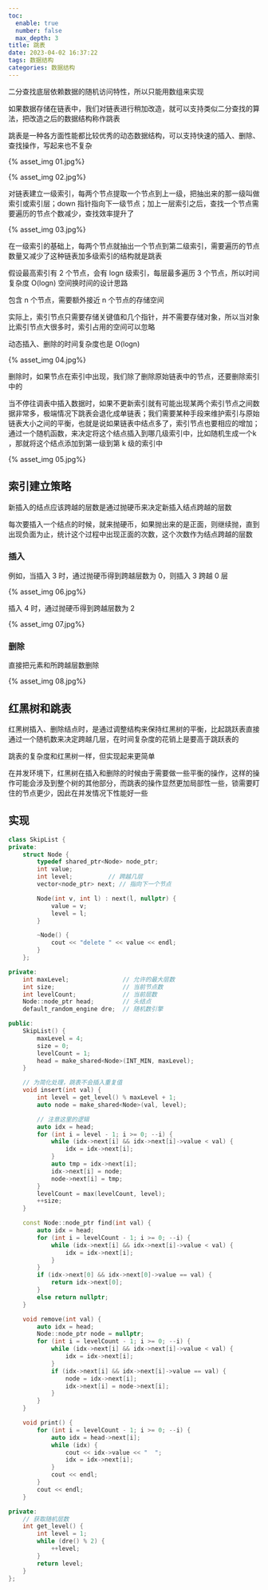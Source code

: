 ```yaml
---
toc:
  enable: true
  number: false
  max_depth: 3
title: 跳表
date: 2023-04-02 16:37:22
tags: 数据结构
categories: 数据结构
---
```


二分查找底层依赖数据的随机访问特性，所以只能用数组来实现

如果数据存储在链表中，我们对链表进行稍加改造，就可以支持类似二分查找的算法，把改造之后的数据结构称作跳表

跳表是一种各方面性能都比较优秀的动态数据结构，可以支持快速的插入、删除、查找操作，写起来也不复杂

{% asset_img 01.jpg%}

{% asset_img 02.jpg%}

对链表建立一级索引，每两个节点提取一个节点到上一级，把抽出来的那一级叫做索引或索引层；down 指针指向下一级节点；加上一层索引之后，查找一个节点需要遍历的节点个数减少，查找效率提升了
  
{% asset_img 03.jpg%}

在一级索引的基础上，每两个节点就抽出一个节点到第二级索引，需要遍历的节点数量又减少了这种链表加多级索引的结构就是跳表

假设最高索引有 2 个节点，会有 logn 级索引，每层最多遍历 3 个节点，所以时间复杂度 O(logn)
空间换时间的设计思路

包含 n 个节点，需要额外接近 n 个节点的存储空间

实际上，索引节点只需要存储关键值和几个指针，并不需要存储对象，所以当对象比索引节点大很多时，索引占用的空间可以忽略

动态插入、删除的时间复杂度也是 O(logn)

{% asset_img 04.jpg%}

删除时，如果节点在索引中出现，我们除了删除原始链表中的节点，还要删除索引中的
  
当不停往调表中插入数据时，如果不更新索引就有可能出现某两个索引节点之间数据非常多，极端情况下跳表会退化成单链表；我们需要某种手段来维护索引与原始链表大小之间的平衡，也就是说如果链表中结点多了，索引节点也要相应的增加；通过一个随机函数，来决定将这个结点插入到哪几级索引中，比如随机生成一个k ，那就将这个结点添加到第一级到第 k 级的索引中

{% asset_img 05.jpg%}

## 索引建立策略

新插入的结点应该跨越的层数是通过抛硬币来决定新插入结点跨越的层数

每次要插入一个结点的时候，就来抛硬币，如果抛出来的是正面，则继续抛，直到出现负面为止，统计这个过程中出现正面的次数，这个次数作为结点跨越的层数

### 插入

例如，当插入 3 时，通过抛硬币得到跨越层数为 0，则插入 3 跨越 0 层

{% asset_img 06.jpg%}

插入 4 时，通过抛硬币得到跨越层数为 2

{% asset_img 07.jpg%}

### 删除

直接把元素和所跨越层数删除

{% asset_img 08.jpg%}

## 红黑树和跳表

红黑树插入、删除结点时，是通过调整结构来保持红黑树的平衡，比起跳跃表直接通过一个随机数来决定跨越几层，在时间复杂度的花销上是要高于跳跃表的

跳表的复杂度和红黑树一样，但实现起来更简单

在并发环境下，红黑树在插入和删除的时候由于需要做一些平衡的操作，这样的操作可能会涉及到整个树的其他部分，而跳表的操作显然更加局部性一些，锁需要盯住的节点更少，因此在并发情况下性能好一些

## 实现

```cpp
class SkipList {
private:
    struct Node {
        typedef shared_ptr<Node> node_ptr;
        int value;
        int level;          // 跨越几层
        vector<node_ptr> next; // 指向下一个节点

        Node(int v, int l) : next(l, nullptr) {
            value = v;
            level = l;
        }

        ~Node() {
            cout << "delete " << value << endl;
        }
    };

private:
	int maxLevel;               // 允许的最大层数
	int size;                   // 当前节点数
	int levelCount;             // 当前层数
	Node::node_ptr head;        // 头结点
	default_random_engine dre;  // 随机数引擎

public:
	SkipList() {
		maxLevel = 4;
		size = 0;
		levelCount = 1;
		head = make_shared<Node>(INT_MIN, maxLevel);
	}

	// 为简化处理，跳表不会插入重复值
	void insert(int val) {
		int level = get_level() % maxLevel + 1;
		auto node = make_shared<Node>(val, level);

		// 注意这里的逻辑
		auto idx = head;
		for (int i = level - 1; i >= 0; --i) {
			while (idx->next[i] && idx->next[i]->value < val) {
				idx = idx->next[i];
			}
			auto tmp = idx->next[i];
			idx->next[i] = node;
			node->next[i] = tmp;
		}
		levelCount = max(levelCount, level);
		++size;
	}

	const Node::node_ptr find(int val) {
		auto idx = head;
		for (int i = levelCount - 1; i >= 0; --i) {
			while (idx->next[i] && idx->next[i]->value < val) {
				idx = idx->next[i];
			}
		}
		if (idx->next[0] && idx->next[0]->value == val) {
			return idx->next[0];
		}
		else return nullptr;
	}

	void remove(int val) {
		auto idx = head;
		Node::node_ptr node = nullptr;
		for (int i = levelCount - 1; i >= 0; --i) {
			while (idx->next[i] && idx->next[i]->value < val) {
				idx = idx->next[i];
			}
			if (idx->next[i] && idx->next[i]->value == val) {
				node = idx->next[i];
				idx->next[i] = node->next[i];
			}
		}
	}

	void print() {
		for (int i = levelCount - 1; i >= 0; --i) {
			auto idx = head->next[i];
			while (idx) {
				cout << idx->value << "  ";
				idx = idx->next[i];
			}
			cout << endl;
		}
		cout << endl;
	}

private:
	// 获取随机层数
	int get_level() {
		int level = 1;
		while (dre() % 2) {
			++level;
		}
		return level;
	}
};
```